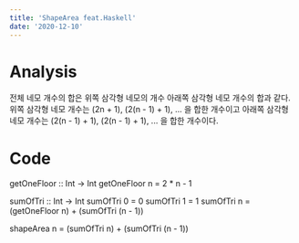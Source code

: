 ```yaml
---
title: 'ShapeArea feat.Haskell'
date: '2020-12-10'
---
```


# Analysis

전체 네모 개수의 합은 위쪽 삼각형 네모의 개수 아래쪽 삼각형 네모 개수의 합과 같다.
위쪽 삼각형 네모 개수는 (2n + 1), (2(n - 1) + 1), ... 을 합한 개수이고 아래쪽 삼각형 네모 개수는 (2(n - 1) + 1), (2(n - 1) + 1), ... 을 합한 개수이다.

# Code

getOneFloor :: Int -> Int
getOneFloor n = 2 * n - 1

sumOfTri :: Int -> Int
sumOfTri 0 = 0
sumOfTri 1 = 1
sumOfTri n = (getOneFloor n) + (sumOfTri (n - 1))

shapeArea n =  (sumOfTri n) + (sumOfTri (n - 1))
```hasekell

```
